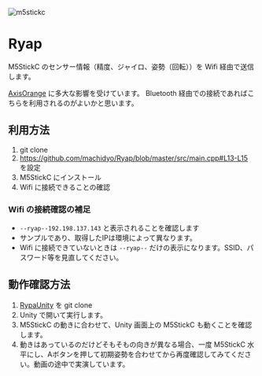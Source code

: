 ![m5stickc](https://user-images.githubusercontent.com/1772636/113172205-2be91a00-9283-11eb-8870-6bb9cd06eae0.gif)

# Ryap
M5StickC のセンサー情報（精度、ジャイロ、姿勢（回転））を Wifi 経由で送信します。

[AxisOrange](https://github.com/naninunenoy/AxisOrange) に多大な影響を受けています。
Bluetooth 経由での接続であればこちらを利用されるのがよいかと思います。

## 利用方法
1. git clone
2. https://github.com/machidyo/Ryap/blob/master/src/main.cpp#L13-L15 を設定
3. M5StickC にインストール
4. Wifi に接続できることの確認

### Wifi の接続確認の補足
*  `--ryap--192.198.137.143` と表示されることを確認します
*  サンプルであり、取得したIPは環境によって異なります。
*  Wifi に接続できていないときは `--ryap--` だけの表示になります。SSID、パスワード等を見直してください。 

## 動作確認方法
1. [RypaUnity](https://github.com/machidyo/RyapUnity) を git clone
2. Unity で開いて実行します。
3. M5StickC の動きに合わせて、Unity 画面上の M5StickC も動くことを確認します。
4. 動きはあっているのだけどそもそもの向きが異なる場合、一度 M5StickC 水平にし、Aボタンを押して初期姿勢を合わせてから再度確認してみてください。動画の途中で実演しています。

